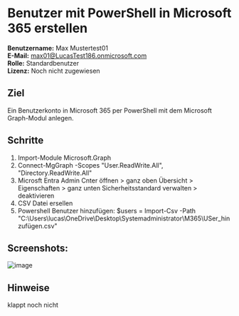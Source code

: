 # Benutzer mit PowerShell in Microsoft 365 erstellen

**Benutzername:** Max Mustertest01  
**E-Mail:** max01@LucasTest186.onmicrosoft.com  
**Rolle:** Standardbenutzer  
**Lizenz:** Noch nicht zugewiesen  

## Ziel

Ein Benutzerkonto in Microsoft 365 per PowerShell mit dem Microsoft Graph-Modul anlegen.

## Schritte

1. Import-Module Microsoft.Graph
2. Connect-MgGraph -Scopes "User.ReadWrite.All", "Directory.ReadWrite.All"
3. Microsft Entra Admin Cnter öffnen > ganz oben Übersicht > Eigenschaften > ganz unten Sicherheitsstandard verwalten > deaktivieren
5. CSV Datei ersellen
6. Powershell Benutzer hinzufügen:
$users = Import-Csv -Path "C:\Users\lucas\OneDrive\Desktop\Systemadministrator\M365\USer_hinzufügen.csv"


##  Screenshots:
![image](https://github.com/user-attachments/assets/9c55bc7e-5094-461a-9add-8849d18709da)

## Hinweise 
klappt noch nicht



